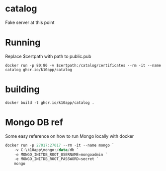# catalog

Fake server at this point

# Running
Replace $certpath with path to public.pub

```
docker run -p 80:80 -v $certpath:/catalog/certificates --rm -it --name catalog ghcr.io/k10app/catalog
```

# building
```
docker build -t ghcr.io/k10app/catalog .
```


# Mongo DB ref
Some easy reference on how to run Mongo locally with docker

```powershell
docker run -p 27017:27017 --rm -it --name mongo `
    -v C:\k10app\mongo:/data/db `
    -e MONGO_INITDB_ROOT_USERNAME=mongoadmin `
	-e MONGO_INITDB_ROOT_PASSWORD=secret `
    mongo 
```
